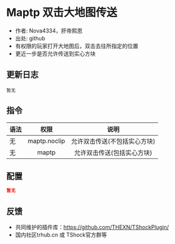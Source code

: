 # Maptp 双击大地图传送

- 作者: Nova4334，肝帝熙恩
- 出处: github
- 有权限的玩家打开大地图后，双击去往所指定的位置
- 更近一步是否允许传送到实心方块

## 更新日志

```
暂无
```

## 指令

| 语法           |        权限         |   说明   |
| -------------- | :-----------------: | :------: |
| 无 | maptp.noclip   | 允许双击传送(不包括实心方块)|
| 无 | maptp   | 允许双击传送(包括实心方块)|

## 配置

```json
暂无
```
## 反馈
- 共同维护的插件库：https://github.com/THEXN/TShockPlugin/
- 国内社区trhub.cn 或 TShock官方群等